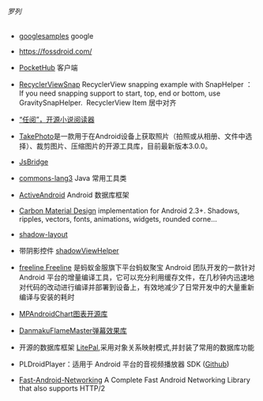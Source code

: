 ###### 罗列
- [googlesamples](https://github.com/googlesamples) google 
- https://fossdroid.com/

- [PocketHub](https://github.com/pockethub/PocketHub) 客户端

- [RecyclerViewSnap](https://github.com/rubensousa/RecyclerViewSnap) RecyclerView snapping example with SnapHelper ：If you need snapping support to start, top, end or bottom, use GravitySnapHelper.  RecyclerView Item 居中对齐

- [“任阅”，开源小说阅读器](https://github.com/JustWayward/BookReader)

- [TakePhoto](https://github.com/crazycodeboy/TakePhoto)是一款用于在Android设备上获取照片（拍照或从相册、文件中选择）、裁剪图片、压缩图片的开源工具库，目前最新版本3.0.0。

- [JsBridge](https://github.com/lzyzsd/JsBridge)

- [commons-lang3](https://github.com/apache/commons-lang) Java 常用工具类

- [ActiveAndroid](https://github.com/pardom/ActiveAndroid) Android 数据库框架

- [Carbon
Material Design](https://github.com/ZieIony/Carbon) implementation for Android 2.3+. Shadows, ripples, vectors, fonts, animations, widgets, rounded corne… 

- [shadow-layout](https://github.com/dmytrodanylyk/shadow-layout/wiki/User-Guide)

- 带阴影控件 [shadowViewHelper](https://github.com/wangjiegulu/ShadowViewHelper)

- [freeline
Freeline](https://github.com/alibaba/freeline) 是蚂蚁金服旗下平台蚂蚁聚宝 Android 团队开发的一款针对 Android 平台的增量编译工具，它可以充分利用缓存文件，在几秒钟内迅速地对代码的改动进行编译并部署到设备上，有效地减少了日常开发中的大量重新编译与安装的耗时

- [MPAndroidChart图表开源库](https://github.com/PhilJay/MPAndroidChart)

- [DanmakuFlameMaster弹幕效果库](https://github.com/Bilibili/DanmakuFlameMaster)

- 开源的数据库框架 [LitePal](https://github.com/LitePalFramework/LitePal),采用对象关系映射模式,并封装了常用的数据库功能 

- PLDroidPlayer：适用于 Android 平台的音视频播放器 SDK  ([Github](https://github.com/pili-engineering/PLDroidPlayer/wiki))

- [Fast-Android-Networking](https://github.com/amitshekhariitbhu/Fast-Android-Networking%20%E5%AE%98%E6%96%B9%E5%9C%B0%E5%9D%80)
 A Complete Fast Android Networking Library that also supports HTTP/2 

  
